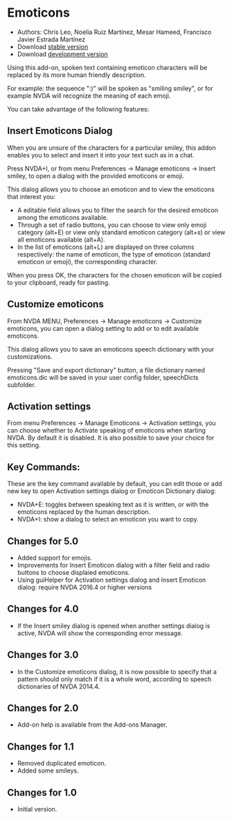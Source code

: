 # Emoticons #

* Authors: Chris Leo, Noelia Ruiz Martínez, Mesar Hameed, Francisco Javier Estrada Martínez
* Download [stable version][1]
* Download [development version][2]

Using this add-on, spoken text containing emoticon characters will be replaced by its more human friendly description.

For example: the sequence  ":)" will be spoken as "smiling smiley", or for example NVDA will recognize  the meaning of each emoji.

You can take advantage of the following features:

## Insert Emoticons Dialog ##

When you are unsure of the characters for a particular smiley, this addon enables you to select and insert it into your text such as in a chat.

Press NVDA+I, or from menu Preferences -> Manage emoticons -> Insert smiley, to open a dialog with the provided emoticons or emoji.

This dialog allows you to choose an emoticon and to view  the emoticons that interest you:

*	A editable field allows you to filter the search for the desired emoticon among the emoticons available.
*	Through a set of radio buttons, you can choose to view    only emoji category (alt+E) or view only standard emoticon category (alt+s) or view all emoticons available (alt+A).
*	In the list of emoticons (alt+L) are displayed  on three columns respectively: the name of emoticon, the type of emoticon (standard emoticon or emoji), the  corresponding character.

When you press OK, the characters for the chosen emoticon will be copied to your clipboard, ready for pasting.

## Customize emoticons ##

From NVDA MENU, Preferences -> Manage emoticons -> Customize emoticons, you can open a dialog setting to add or to edit available emoticons.

This dialog allows you to save an emoticons speech  dictionary  with your customizations.

Pressing "Save and export dictionary" button, a file dictionary named emoticons.dic will be saved in your user config folder, speechDicts subfolder.

## Activation settings ##

From menu Preferences -> Manage Emoticons -> Activation settings, you can choose whether to Activate speaking of emoticons when starting NVDA. By default it is disabled.
It is also possible to save your choice for this setting.

## Key Commands: ##

These are the key command available by default, you can edit those or add new key to open Activation settings dialog or Emoticon Dictionary dialog:

* NVDA+E: toggles between speaking text as it is written, or with the emoticons replaced by the human description.
* NVDA+I: show a dialog to select an emoticon you want to copy.


## Changes for 5.0 ##

* Added support for emojis.
* Improvements for Insert Emoticon dialog with a filter field and radio buttons to choose displaied emoticons.
* Using guiHelper for Activation settings dialog and Insert Emoticon dialog: require NVDA 2016.4 or higher versions 

## Changes for 4.0 ##

* If the Insert smiley dialog is opened when another settings dialog is active, NVDA will show the corresponding error message.


## Changes for 3.0 ##

* In the Customize emoticons dialog, it is now possible to specify that a pattern should only match if it is a whole word, according to speech dictionaries of NVDA 2014.4.


## Changes for 2.0 ##

* Add-on help is available from the Add-ons Manager.


## Changes for 1.1 ##

* Removed duplicated emoticon.
* Added some smileys.

## Changes for 1.0 ##

* Initial version.

[1]: http://addons.nvda-project.org/files/get.php?file=emo

[2]: http://addons.nvda-project.org/files/get.php?file=emo-dev
